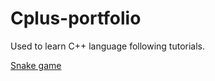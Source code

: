 # Cplus-portfolio

Used to learn C++ language following tutorials.

[Snake game](https://youtu.be/E_-lMZDi7Uw?si=iVPG_y1gGLoyCGIr)